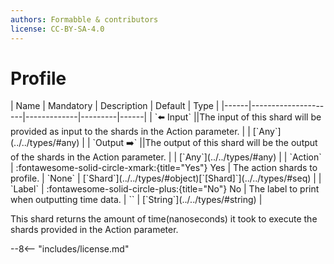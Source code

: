 ```yaml
---
authors: Formabble & contributors
license: CC-BY-SA-4.0
---
```



# Profile

<div class="sh-parameters" markdown="1">
| Name | Mandatory | Description | Default | Type |
|------|---------------------|-------------|---------|------|
| `⬅️ Input` ||The input of this shard will be provided as input to the shards in the Action parameter. | | [`Any`](../../types/#any) |
| `Output ➡️` ||The output of this shard will be the output of the shards in the Action parameter. | | [`Any`](../../types/#any) |
| `Action` | :fontawesome-solid-circle-xmark:{title="Yes"} Yes  | The action shards to profile. | `None` | [`Shard`](../../types/#object)[`[Shard]`](../../types/#seq) |
| `Label` | :fontawesome-solid-circle-plus:{title="No"} No  | The label to print when outputting time data. | `<no label>` | [`String`](../../types/#string) |

</div>

This shard returns the amount of time(nanoseconds) it took to execute the shards provided in the Action parameter.

--8<-- "includes/license.md"

